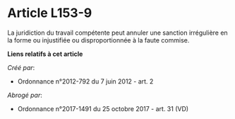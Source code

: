 # Article L153-9

La juridiction du travail compétente peut annuler une sanction irrégulière en la forme ou injustifiée ou disproportionnée à
la faute commise.

**Liens relatifs à cet article**

_Créé par_:

  - Ordonnance n°2012-792 du 7 juin 2012 - art. 2

_Abrogé par_:

  - Ordonnance n°2017-1491 du 25 octobre 2017 - art. 31 (VD)
